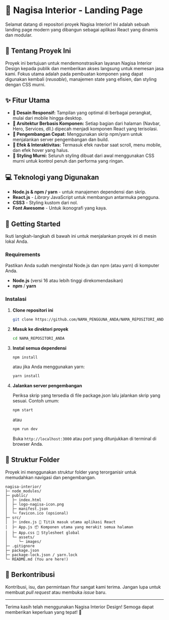 # 🎨 Nagisa Interior - Landing Page

Selamat datang di repositori proyek Nagisa Interior! Ini adalah sebuah landing page modern yang dibangun sebagai aplikasi React yang dinamis dan modular.

## 📖 Tentang Proyek Ini

Proyek ini bertujuan untuk mendemonstrasikan layanan Nagisa Interior Design kepada publik dan memberikan akses langsung untuk memesan jasa kami. Fokus utama adalah pada pembuatan komponen yang dapat digunakan kembali (_reusable_), manajemen state yang efisien, dan styling dengan CSS murni.

## ✨ Fitur Utama

- **📱 Desain Responsif:** Tampilan yang optimal di berbagai perangkat, mulai dari mobile hingga desktop.
- **🧩 Arsitektur Berbasis Komponen:** Setiap bagian dari halaman (Navbar, Hero, Services, dll.) dipecah menjadi komponen React yang terisolasi.
- **💨 Pengembangan Cepat:** Menggunakan skrip npm/yarn untuk menjalankan server pengembangan dan build.
- **📜 Efek & Interaktivitas:** Termasuk efek navbar saat scroll, menu mobile, dan efek hover yang halus.
- **💅 Styling Murni:** Seluruh styling dibuat dari awal menggunakan CSS murni untuk kontrol penuh dan performa yang ringan.

## 💻 Teknologi yang Digunakan

- **Node.js & npm / yarn** - untuk manajemen dependensi dan skrip.
- **React.js** - _Library_ JavaScript untuk membangun antarmuka pengguna.
- **CSS3** - Styling kustom dari nol.
- **Font Awesome** - Untuk ikonografi yang kaya.

## 🚀 Getting Started

Ikuti langkah-langkah di bawah ini untuk menjalankan proyek ini di mesin lokal Anda.

### Requirements

Pastikan Anda sudah menginstal Node.js dan npm (atau yarn) di komputer Anda.

- **Node.js** (versi 16 atau lebih tinggi direkomendasikan)
- **npm** / **yarn**

### Instalasi

1.  **Clone repositori ini**

    ```bash
    git clone https://github.com/NAMA_PENGGUNA_ANDA/NAMA_REPOSITORI_ANDA.git
    ```

2.  **Masuk ke direktori proyek**

    ```bash
    cd NAMA_REPOSITORI_ANDA
    ```

3.  **Instal semua dependensi**

    ```bash
    npm install
    ```

    atau jika Anda menggunakan yarn:

    ```bash
    yarn install
    ```

4.  **Jalankan server pengembangan**

    Periksa skrip yang tersedia di file package.json lalu jalankan skrip yang sesuai. Contoh umum:

    ```bash
    npm start
    ```

    atau

    ```bash
    npm run dev
    ```

    Buka `http://localhost:3000` atau port yang ditunjukkan di terminal di browser Anda.

## 📁 Struktur Folder

Proyek ini menggunakan struktur folder yang terorganisir untuk memudahkan navigasi dan pengembangan.

```
nagisa-interior/
├─ node_modules/
├─ public/
│  ├─ index.html
│  ├─ logo-nagisa-icon.png
│  ├─ manifest.json
│  └─ favicon.ico (opsional)
├─ src/
│  ├─ index.js 🚀 Titik masuk utama aplikasi React
│  ├─ App.js 📦 Komponen utama yang merakit semua halaman
│  ├─ App.css 🎨 Stylesheet global
│  └─ assets/
│     └─ images/
├─ .gitignore
├─ package.json
├─ package-lock.json / yarn.lock
└─ README.md (You are here!)
```

## 🤝 Berkontribusi

Kontribusi, isu, dan permintaan fitur sangat kami terima. Jangan lupa untuk membuat _pull request_ atau membuka _issue_ baru.

---

Terima kasih telah menggunakan Nagisa Interior Design! Semoga dapat memberikan keperluan yang tepat! 🚀
